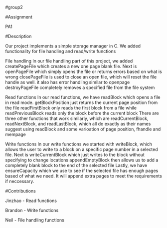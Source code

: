 #group2

#Assignment

PA1

#Description

Our project implements a simple storage manager in C. We added functionality for file handling and read/write functions


File handling
    In our file handling part of this project, we added createPageFile which creates a new one page blank file.
    Next is openPageFile which simply opens the file or returns errors based on what is wrong
    closePageFile is used to close an open file, which will reset the file handle as well. it also has error handling similar to openpage
    destroyPageFile completely removes a specified file from the file system


Read functions
    In our read functions, we have readBlock which opens a file in read mode.
    getBlockPosition just returns the current page position from the file
    readFirstBlock only reads the first block from a file while readPreviousBlock reads only the block before the current block
    There are three other functions that work similarly, which are readCurrentBlock, readNextBlock, and readLastBlock, which all do exactly as their names suggest using readBlock and some varioation of page position, fhandle and mempage

Write functions
    In our write functions we started with writeBlock, which allows the user to write to a block on a specific page number in a selected file. 
    Next is writeCurrentBlock which just writes to the block without specifying to change locations
    appendEmptyBlock then allows us to add a completely blank block to the end of the selected file
    Lastly, we have ensureCapacity which we use to see if the selected file has enough pages based of what we need. It will append extra pages to meet the requirements if neccessary. 

#Contributions

Jinzhao - Read functions

Brandon - Write functions

Neil - File handling functions

